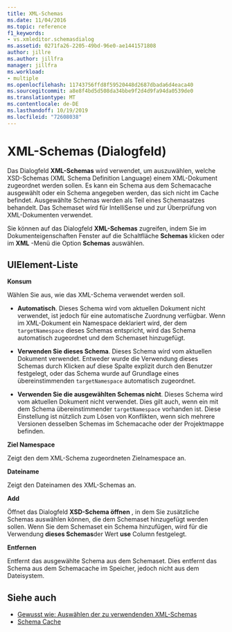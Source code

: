 ```yaml
---
title: XML-Schemas
ms.date: 11/04/2016
ms.topic: reference
f1_keywords:
- vs.xmleditor.schemasdialog
ms.assetid: 0271fa26-2205-49bd-96e0-ae1441571808
author: jillre
ms.author: jillfra
manager: jillfra
ms.workload:
- multiple
ms.openlocfilehash: 11743756ffd8f59520448d2687dbada6d4eaca40
ms.sourcegitcommit: a8e8f4bd5d508da34bbe9f2d4d9fa94da0539de0
ms.translationtype: MT
ms.contentlocale: de-DE
ms.lasthandoff: 10/19/2019
ms.locfileid: "72608038"
---
```

# <a name="xml-schemas-dialog-box"></a>XML-Schemas (Dialogfeld)

Das Dialogfeld **XML-Schemas** wird verwendet, um auszuwählen, welche XSD-Schemas (XML Schema Definition Language) einem XML-Dokument zugeordnet werden sollen. Es kann ein Schema aus dem Schemacache ausgewählt oder ein Schema angegeben werden, das sich nicht im Cache befindet. Ausgewählte Schemas werden als Teil eines Schemasatzes behandelt. Das Schemaset wird für IntelliSense und zur Überprüfung von XML-Dokumenten verwendet.

Sie können auf das Dialogfeld **XML-Schemas** zugreifen, indem Sie im Dokumenteigenschaften Fenster auf die Schaltfläche **Schemas** klicken oder im **XML** -Menü die Option **Schemas** auswählen.

## <a name="uielement-list"></a>UIElement-Liste

**Konsum**

Wählen Sie aus, wie das XML-Schema verwendet werden soll.

- **Automatisch**. Dieses Schema wird vom aktuellen Dokument nicht verwendet, ist jedoch für eine automatische Zuordnung verfügbar. Wenn im XML-Dokument ein Namespace deklariert wird, der dem `targetNamespace` dieses Schemas entspricht, wird das Schema automatisch zugeordnet und dem Schemaset hinzugefügt.

- **Verwenden Sie dieses Schema**. Dieses Schema wird vom aktuellen Dokument verwendet. Entweder wurde die Verwendung dieses Schemas durch Klicken auf diese Spalte explizit durch den Benutzer festgelegt, oder das Schema wurde auf Grundlage eines übereinstimmenden `targetNamespace` automatisch zugeordnet.

- **Verwenden Sie die ausgewählten Schemas nicht**. Dieses Schema wird vom aktuellen Dokument nicht verwendet. Dies gilt auch, wenn ein mit dem Schema übereinstimmender `targetNamespace` vorhanden ist. Diese Einstellung ist nützlich zum Lösen von Konflikten, wenn sich mehrere Versionen desselben Schemas im Schemacache oder der Projektmappe befinden.

**Ziel Namespace**

Zeigt den dem XML-Schema zugeordneten Zielnamespace an.

**Dateiname**

Zeigt den Dateinamen des XML-Schemas an.

**Add**

Öffnet das Dialogfeld **XSD-Schema öffnen** , in dem Sie zusätzliche Schemas auswählen können, die dem Schemaset hinzugefügt werden sollen. Wenn Sie dem Schemaset ein Schema hinzufügen, wird für die Verwendung **dieses Schemas**der Wert **use** Column festgelegt.

**Entfernen**

Entfernt das ausgewählte Schema aus dem Schemaset. Dies entfernt das Schema aus dem Schemacache im Speicher, jedoch nicht aus dem Dateisystem.

## <a name="see-also"></a>Siehe auch

- [Gewusst wie: Auswählen der zu verwendenden XML-Schemas](../xml-tools/how-to-select-the-xml-schemas-to-use.md)
- [Schema Cache](../xml-tools/schema-cache.md)